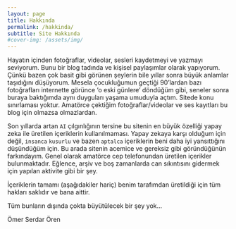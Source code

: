 ```yaml
---
layout: page
title: Hakkında
permalink: /hakkinda/
subtitle: Site Hakkında
#cover-img: /assets/img/
---
```


Hayatın içinden fotoğraflar, videolar, sesleri kaydetmeyi ve yazmayı seviyorum. Bunu bir blog tadında ve kişisel paylaşımlar olarak yapıyorum. Çünkü bazen çok basit gibi görünen şeylerin bile yıllar sonra büyük anlamlar taşıdığını düşüyorum. Mesela çocukluğumun geçtiği 90’lardan bazı fotoğrafları internette görünce ‘o eski günlere’ döndüğüm gibi, seneler sonra buraya baktığımda aynı duyguları yaşama umuduyla açtım. Sitede konu sınırlaması yoktur. Amatörce çektiğim fotoğraflar/videolar ve ses kayıtları bu blog için olmazsa olmazlardan.

Son yıllarda artan `AI` çılgınlığının tersine bu sitenin en büyük özelliği yapay zeka ile üretilen içeriklerin kullanılmaması. Yapay zekaya karşı olduğum için değil, `insanca` `kusurlu` ve bazen `aptalca` içeriklerin beni daha iyi yansıttığını düşündüğüm için. Bu arada sitenin acemice ve gereksiz gibi göründüğünün farkındayım. Genel olarak amatörce cep telefonundan üretilen içerikler bulunmaktadır. Eğlence, arşiv ve boş zamanlarda can sıkıntısını gidermek için yapılan aktivite gibi bir şey.

İçeriklerin tamamı (aşağıdakiler hariç) benim tarafımdan üretildiği için tüm hakları saklıdır ve bana aittir. 

Tüm bunların dışında çokta büyütülecek bir şey yok...

Ömer Serdar Ören

